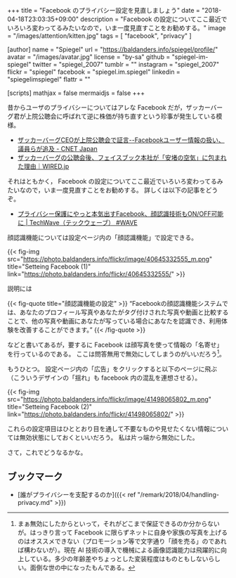 +++
title = "Facebook  のプライバシー設定を見直しましょう"
date = "2018-04-18T23:03:35+09:00"
description = "Facebook の設定についてここ最近でいろいろ変わってるみたいなので，いま一度見直すことをお勧めする。"
image = "/images/attention/kitten.jpg"
tags        = [ "facebook", "privacy" ]

[author]
  name      = "Spiegel"
  url       = "https://baldanders.info/spiegel/profile/"
  avatar    = "/images/avatar.jpg"
  license   = "by-sa"
  github    = "spiegel-im-spiegel"
  twitter   = "spiegel_2007"
  tumblr    = ""
  instagram = "spiegel_2007"
  flickr    = "spiegel"
  facebook  = "spiegel.im.spiegel"
  linkedin  = "spiegelimspiegel"
  flattr    = ""

[scripts]
  mathjax = false
  mermaidjs = false
+++

昔からユーザのプライバシーについてはアレな Facebook だが，ザッカーバーグ君が上院公聴会に呼ばれて逆に株価が持ち直すという珍事が発生している模様。

- [ザッカーバーグCEOが上院公聴会で証言--Facebookユーザー情報の扱い、議員らが追及 - CNET Japan](https://japan.cnet.com/article/35117531/)
- [ザッカーバーグの公聴会後、フェイスブック本社が「安堵の空気」に包まれた理由｜WIRED.jp](https://wired.jp/2018/04/16/sigh-of-relief-inside-facebook/)

それはともかく， Facebook の設定についてここ最近でいろいろ変わってるみたいなので，いま一度見直すことをお勧めする。
詳しくは以下の記事をどうぞ。

- [プライバシー保護にやっと本気出すFacebook、顔認識技術もON/OFF可能に | TechWave（テックウェーブ） #WAVE](https://techwave.jp/archives/facebook-ahead-of-gdpr-enhanced-privacy-privacy-controls.html)

顔認識機能については設定ページ内の「顔認識機能」で設定できる。

{{< fig-img src="https://photo.baldanders.info/flickr/image/40645332555_m.png" title="Setteing Facebook (1)" link="https://photo.baldanders.info/flickr/40645332555/" >}}

説明には

{{< fig-quote title="顔認識機能の設定" >}}
<q>Facebookの顔認識機能システムでは、あなたのプロフィール写真やあなたがタグ付けされた写真や動画と比較することで、他の写真や動画にあなたが写っている場合にあなたを認識でき、利用体験を改善することができます。</q>
{{< /fig-quote >}}

などと書いてあるが，要するに Facebook は顔写真を使って情報の「名寄せ」を行っているのである。
ここは問答無用で無効にしてしまうのがいいだろう[^bm1]。

[^bm1]: まぁ無効にしたからといって，それがどこまで保証できるのか分からないが。はっきり言って Facebook に限らずネットに自身や家族の写真を上げるのはオススメできない（プロモーション等で文字通り「顔を売る」のであれば構わないが）。現在 AI 技術の導入で機械による画像認識能力は飛躍的に向上している。多少の年齢差やちょっとした変装程度はものともしないらしい。面倒な世の中になったもんである。

もうひとつ。
設定ページ内の「広告」をクリックすると以下のページに飛ぶ（こういうデザインの「揺れ」も facebook 内の混乱を連想させる）。

{{< fig-img src="https://photo.baldanders.info/flickr/image/41498065802_m.png" title="Setteing Facebook (2)" link="https://photo.baldanders.info/flickr/41498065802/" >}}

これらの設定項目はひととおり目を通して不要なものや見せたくない情報については無効状態にしておくといいだろう。
私は片っ端から無効にした。

さて，これでどうなるかな。

## ブックマーク

- [誰がプライバシーを支配するのか]({{< ref "/remark/2018/04/handling-privacy.md" >}})
